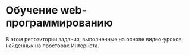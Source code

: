 # Обучение web-программированию
В этом репозитории задания, выполненные на основе видео-уроков, найденных на просторах Интернета.